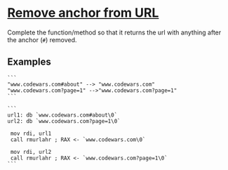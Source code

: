 # [Remove anchor from URL](https://www.codewars.com/kata/remove-anchor-from-url "https://www.codewars.com/kata/51f2b4448cadf20ed0000386")

Complete the function/method so that it returns the url with anything after the anchor (`#`) removed. 

## Examples

~~~if-not:nasm
```
"www.codewars.com#about" --> "www.codewars.com"
"www.codewars.com?page=1" -->"www.codewars.com?page=1"
```
~~~

~~~if:nasm
```
url1: db `www.codewars.com#about\0`
url2: db `www.codewars.com?page=1\0`
 
 mov rdi, url1
 call rmurlahr ; RAX <- `www.codewars.com\0`
 
 mov rdi, url2
 call rmurlahr ; RAX <- `www.codewars.com?page=1\0`
```
~~~
